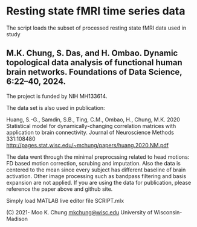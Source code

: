 # Resting state fMRI time series data

The script loads the subset of processed resting state fMRI data used in study

## M.K. Chung, S. Das, and H. Ombao. Dynamic topological data analysis of functional human brain networks. Foundations of Data Science, 6:22–40, 2024. 

The project is funded by NIH MH133614.



The data set is also used in publication:

Huang, S.-G., Samdin, S.B., Ting, C.M., Ombao, H., Chung, M.K. 
2020 Statistical model for dynamically-changing correlation matrices 
with application to brain connectivity. Journal of Neuroscience Methods 331:108480
http://pages.stat.wisc.edu/~mchung/papers/huang.2020.NM.pdf

The data went through the minimal preprocssing related to head motions:
FD based motion correction, scrubing and imputation. Also the data is centered to the mean since every 
subject has different baseline of brain activation. Other image processing such as bandpass filtering and basis expansion are not applied. 
If you are using the data for publication, please reference the paper above and github site.

Simply load MATLAB live editor file SCRIPT.mlx

(C) 2021- Moo K. Chung  mkchung@wisc.edu
University of Wisconsin-Madison     

